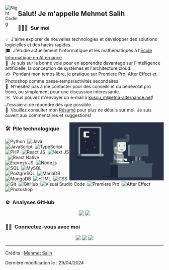 <img alt="Night Coding" src="./assets/Hand%20Wave.gif" width='40' align="left"/><h2>Salut! Je m'appelle Mehmet Salih</h2>

### 👨🏻‍💻 &nbsp;Sur moi

💡 &nbsp;J'aime explorer de nouvelles technologies et développer des solutions logicielles et des hacks rapides.\
🎓 &nbsp;J'étudie actuellement l'informatique et les mathématiques à l'[Ecole Informatique en Alternance](https://etna.io).\
🌱 &nbsp;Je suis sur la bonne voie pour en apprendre davantage sur l'intelligence artificielle, la conception de systèmes et l'architecture cloud.\
✍️ &nbsp;Pendant mon temps libre, je pratique sur Premiere Pro, After Effect et Photoshop comme passe-temps/activités secondaires.\
💬 &nbsp;N'hésitez pas à me contacter pour des conseils et du bénévolat pro bono, ou simplement pour une discussion intéressante.\
✉️ &nbsp;Vous pouvez m'envoyer un e-mail à kuscu_m@etna-alternance.net! J'essaierai de répondre dès que possible.\
📄 &nbsp;Veuillez consulter mon [Résumé](https://linktr.ee/mehmetsalihk) pour plus de détails sur moi. Je suis ouvert aux commentaires et suggestions!

<img alt="Night Coding" src="https://raw.githubusercontent.com/AVS1508/AVS1508/master/assets/Night-Coding.gif" align="right"/>

### 🛠 &nbsp;Pile technologique

![Python](https://img.shields.io/badge/-Python-05122A?style=flat&logo=python)&nbsp;
![Java](https://img.shields.io/badge/-Java-05122A?style=flat&logo=Java&logoColor=FFA518)&nbsp;
![JavaScript](https://img.shields.io/badge/-JavaScript-05122A?style=flat&logo=javascript)&nbsp;
![TypeScript](https://img.shields.io/badge/-TypeScript-05122A?style=flat&logo=typescript)&nbsp;
![PHP](https://img.shields.io/badge/-PHP-05122A?style=flat&logo=php)&nbsp;
![React JS](https://img.shields.io/badge/-React%20JS-05122A?style=flat&logo=react)&nbsp;
![Next JS](https://img.shields.io/badge/-Next%20JS-05122A?style=flat&logo=next.js)&nbsp;
![React Native](https://img.shields.io/badge/-React%20Native-05122A?style=flat&logo=react)&nbsp;
![Express JS](https://img.shields.io/badge/-Express%20JS-05122A?style=flat&logo=express)&nbsp;
![Node.js](https://img.shields.io/badge/-Node.js-05122A?style=flat&logo=node.js)&nbsp;
![SQL](https://img.shields.io/badge/-SQL-05122A?style=flat&logo=sql)&nbsp;
![MySQL](https://img.shields.io/badge/-MySQL-05122A?style=flat&logo=mysql)&nbsp;
![PostgreSQL](https://img.shields.io/badge/-PostgreSQL-05122A?style=flat&logo=postgresql)&nbsp;
![MariaDB](https://img.shields.io/badge/-MariaDB-05122A?style=flat&logo=mariadb)&nbsp;
![MongoDB](https://img.shields.io/badge/-MongoDB-05122A?style=flat&logo=mongodb)&nbsp;
![HTML](https://img.shields.io/badge/-HTML-05122A?style=flat&logo=HTML5)&nbsp;
![CSS](https://img.shields.io/badge/-CSS-05122A?style=flat&logo=CSS3&logoColor=1572B6)&nbsp;
![Git](https://img.shields.io/badge/-Git-05122A?style=flat&logo=git)&nbsp;
![GitHub](https://img.shields.io/badge/-GitHub-05122A?style=flat&logo=github)&nbsp;
![Visual Studio Code](https://img.shields.io/badge/-Visual%20Studio%20Code-05122A?style=flat&logo=visual-studio-code&logoColor=007ACC)&nbsp;
![Premiere Pro](https://img.shields.io/badge/-Premiere%20Pro-05122A?style=flat&logo=adobe-premiere-pro)&nbsp;
![After Effect](https://img.shields.io/badge/-After%20Effect-05122A?style=flat&logo=adobe-after-effect)&nbsp;
![Photoshop](https://img.shields.io/badge/-Photoshop-05122A?style=flat&logo=adobe-photoshop)&nbsp;

### ⚙️ &nbsp;Analyses GitHub

<p align="center">
<a href="https://github.com/MehmetSalihK">
  <img height="180em" src="https://github-readme-stats-eight-theta.vercel.app/api?username=MehmetSalihK&show_icons=true&theme=algolia&include_all_commits=true&count_private=true"/>
  <img height="180em" src="https://github-readme-stats-eight-theta.vercel.app/api/top-langs/?username=MehmetSalihK&layout=compact&langs_count=8&theme=algolia"/>
</a>
</p>

### 🤝🏻 &nbsp;Connectez-vous avec moi

<p align="center">
<!-- ## <a href="https://www.adityavsingh.com"><img src="https://img.shields.io/badge/-adityavsingh.com-3423A6?style=flat&logo=Google-Chrome&logoColor=white"/></a> -->
<a href="https://www.linkedin.com/in/mehmet-salih-kuscu-b3a835221/"><img src="https://img.shields.io/badge/-Mehmet%20Salih%20Kuscu-0077B5?style=flat&logo=Linkedin&logoColor=white"/></a>
<a href="mailto:salihketur60@gmail.com"><img src="https://img.shields.io/badge/-salihketur60@gmail.com-D14836?style=flat&logo=Gmail&logoColor=white"/></a>
<a href="https://instagram.com/sketur60"><img src="https://img.shields.io/badge/-@sketur60-E4405F?style=flat&logo=Instagram&logoColor=white"/></a>
</p>

-----
Crédits : [Mehmet Salih](https://github.com/MehmetSalihK)

Dernière modification le : 29/04/2024
